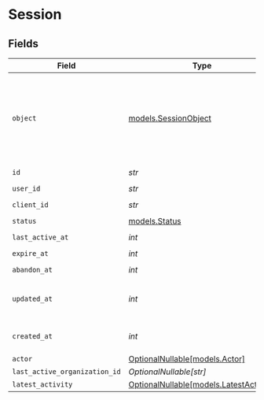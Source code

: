 # Session


## Fields

| Field                                                                                  | Type                                                                                   | Required                                                                               | Description                                                                            | Example                                                                                |
| -------------------------------------------------------------------------------------- | -------------------------------------------------------------------------------------- | -------------------------------------------------------------------------------------- | -------------------------------------------------------------------------------------- | -------------------------------------------------------------------------------------- |
| `object`                                                                               | [models.SessionObject](../models/sessionobject.md)                                     | :heavy_check_mark:                                                                     | String representing the object's type. Objects of the same type share the same value.<br/> | session                                                                                |
| `id`                                                                                   | *str*                                                                                  | :heavy_check_mark:                                                                     | N/A                                                                                    | sess_123456789abcd                                                                     |
| `user_id`                                                                              | *str*                                                                                  | :heavy_check_mark:                                                                     | N/A                                                                                    | user_123456789abcd                                                                     |
| `client_id`                                                                            | *str*                                                                                  | :heavy_check_mark:                                                                     | N/A                                                                                    | client_123456789abcd                                                                   |
| `status`                                                                               | [models.Status](../models/status.md)                                                   | :heavy_check_mark:                                                                     | N/A                                                                                    | active                                                                                 |
| `last_active_at`                                                                       | *int*                                                                                  | :heavy_check_mark:                                                                     | N/A                                                                                    | 1622471123                                                                             |
| `expire_at`                                                                            | *int*                                                                                  | :heavy_check_mark:                                                                     | N/A                                                                                    | 1685471123                                                                             |
| `abandon_at`                                                                           | *int*                                                                                  | :heavy_check_mark:                                                                     | N/A                                                                                    | 1630471123                                                                             |
| `updated_at`                                                                           | *int*                                                                                  | :heavy_check_mark:                                                                     | Unix timestamp of last update.<br/>                                                    | 1622532323                                                                             |
| `created_at`                                                                           | *int*                                                                                  | :heavy_check_mark:                                                                     | Unix timestamp of creation.<br/>                                                       | 1622470000                                                                             |
| `actor`                                                                                | [OptionalNullable[models.Actor]](../models/actor.md)                                   | :heavy_minus_sign:                                                                     | N/A                                                                                    | <nil>                                                                                  |
| `last_active_organization_id`                                                          | *OptionalNullable[str]*                                                                | :heavy_minus_sign:                                                                     | N/A                                                                                    | org_123456789abcd                                                                      |
| `latest_activity`                                                                      | [OptionalNullable[models.LatestActivity]](../models/latestactivity.md)                 | :heavy_minus_sign:                                                                     | N/A                                                                                    |                                                                                        |